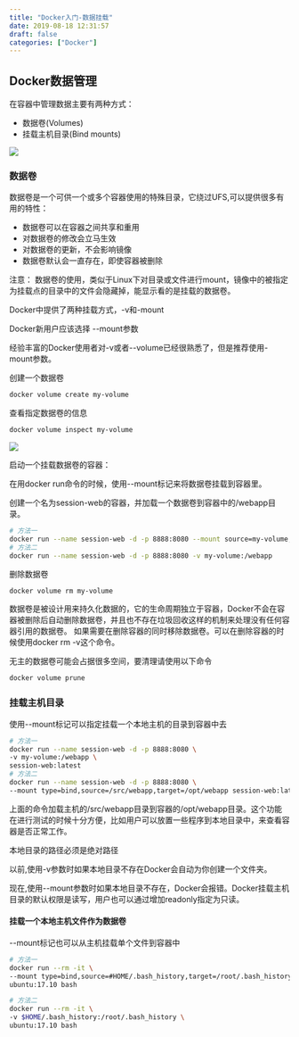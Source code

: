 ```yaml
---
title: "Docker入门-数据挂载"
date: 2019-08-18 12:31:57
draft: false
categories: ["Docker"]
---
```

## Docker数据管理

在容器中管理数据主要有两种方式：
* 数据卷(Volumes)
* 挂载主机目录(Bind mounts)

![](https://ueyao.github.io/image-hosting/blog/2019/8/docker-data-mount-01.png)

### 数据卷

数据卷是一个可供一个或多个容器使用的特殊目录，它绕过UFS,可以提供很多有用的特性：
* 数据卷可以在容器之间共享和重用
* 对数据卷的修改会立马生效
* 对数据卷的更新，不会影响镜像
* 数据卷默认会一直存在，即使容器被删除

注意： 数据卷的使用，类似于Linux下对目录或文件进行mount，镜像中的被指定为挂载点的目录中的文件会隐藏掉，能显示看的是挂载的数据卷。

Docker中提供了两种挂载方式，-v和-mount

Docker新用户应该选择 --mount参数

经验丰富的Docker使用者对-v或者--volume已经很熟悉了，但是推荐使用-mount参数。

创建一个数据卷
``` bash
docker volume create my-volume
```

查看指定数据卷的信息
``` bash
docker volume inspect my-volume
```
![](https://ueyao.github.io/image-hosting/blog/2019/8/docker-data-mount-02.png)

启动一个挂载数据卷的容器：

在用docker run命令的时候，使用--mount标记来将数据卷挂载到容器里。

创建一个名为session-web的容器，并加载一个数据卷到容器中的/webapp目录。
``` bash
# 方法一
docker run --name session-web -d -p 8888:8080 --mount source=my-volume,target=/webapp  session-web:latest
# 方法二
docker run --name session-web -d -p 8888:8080 -v my-volume:/webapp     session-web:latest
```

删除数据卷
``` bash
docker volume rm my-volume
```

数据卷是被设计用来持久化数据的，它的生命周期独立于容器，Docker不会在容器被删除后自动删除数据卷，并且也不存在垃圾回收这样的机制来处理没有任何容器引用的数据卷。
如果需要在删除容器的同时移除数据卷。可以在删除容器的时候使用docker rm -v这个命令。

无主的数据卷可能会占据很多空间，要清理请使用以下命令
``` bash
docker volume prune
```

### 挂载主机目录

使用--mount标记可以指定挂载一个本地主机的目录到容器中去
``` bash
# 方法一
docker run --name session-web -d -p 8888:8080 \
-v my-volume:/webapp \
session-web:latest
# 方法二
docker run --name session-web -d -p 8888:8080 \
--mount type=bind,source=/src/webapp,target=/opt/webapp session-web:latest
```

上面的命令加载主机的/src/webapp目录到容器的/opt/webapp目录。这个功能在进行测试的时候十分方便，比如用户可以放置一些程序到本地目录中，来查看容器是否正常工作。

本地目录的路径必须是绝对路径

以前,使用-v参数时如果本地目录不存在Docker会自动为你创建一个文件夹。

现在,使用--mount参数时如果本地目录不存在，Docker会报错。Docker挂载主机目录的默认权限是读写，用户也可以通过增加readonly指定为只读。

#### 挂载一个本地主机文件作为数据卷

--mount标记也可以从主机挂载单个文件到容器中
``` bash
# 方法一
docker run --rm -it \
--mount type=bind,source=#HOME/.bash_history,target=/root/.bash_history \ 
ubuntu:17.10 bash

# 方法二
docker run --rm -it \
-v $HOME/.bash_history:/root/.bash_history \
ubuntu:17.10 bash
```

